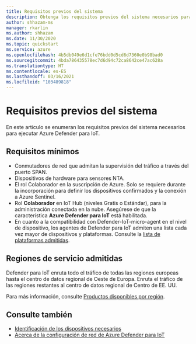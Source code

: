 ```yaml
---
title: Requisitos previos del sistema
description: Obtenga los requisitos previos del sistema necesarios para ejecutar Azure Defender para IoT.
author: shhazam-ms
manager: rkarlin
ms.author: shhazam
ms.date: 11/30/2020
ms.topic: quickstart
ms.service: azure
ms.openlocfilehash: 4b5db049e6d1cfe76bdd0d5cd6d7360e0b98bad0
ms.sourcegitcommit: 4bda786435578ec7d6d94c72ca8642ce47ac628a
ms.translationtype: HT
ms.contentlocale: es-ES
ms.lasthandoff: 03/16/2021
ms.locfileid: "103489818"
---
```

# <a name="system-prerequisites"></a>Requisitos previos del sistema
En este artículo se enumeran los requisitos previos del sistema necesarios para ejecutar Azure Defender para IoT.

## <a name="minimum-requirements"></a>Requisitos mínimos

- Conmutadores de red que admitan la supervisión del tráfico a través del puerto SPAN.
- Dispositivos de hardware para sensores NTA.
- El rol Colaborador en la suscripción de Azure. Solo se requiere durante la incorporación para definir los dispositivos confirmados y la conexión a Azure Sentinel.
- Rol **Colaborador** en IoT Hub (niveles Gratis o Estándar), para la administración conectada en la nube. Asegúrese de que la característica **Azure Defender para IoT** está habilitada.
- En cuanto a la compatibilidad con Defender-IoT-micro-agent en el nivel de dispositivo, los agentes de Defender para IoT admiten una lista cada vez mayor de dispositivos y plataformas. Consulte la [lista de plataformas admitidas](how-to-deploy-agent.md).

## <a name="supported-service-regions"></a>Regiones de servicio admitidas

Defender para IoT enruta todo el tráfico de todas las regiones europeas hasta el centro de datos regional de Oeste de Europa. Enruta el tráfico de las regiones restantes al centro de datos regional de Centro de EE. UU.

Para más información, consulte [Productos disponibles por región](https://azure.microsoft.com/global-infrastructure/services/?products=iot-hub).

## <a name="see-also"></a>Consulte también

- [Identificación de los dispositivos necesarios](how-to-identify-required-appliances.md)
- [Acerca de la configuración de red de Azure Defender para IoT](how-to-set-up-your-network.md)
